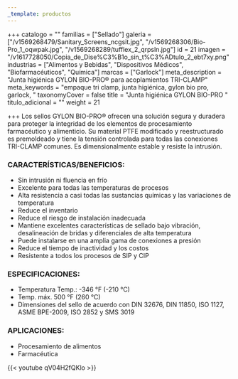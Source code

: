 ```yaml
---
_template: productos
---
```






+++
catalogo = ""
familias = ["Sellado"]
galeria = ["/v1569268479/Sanitary_Screens_ncgsit.jpg", "/v1569268306/Bio-Pro_1_oqwpak.jpg", "/v1569268289/tufflex_2_qrpsln.jpg"]
id = 21
imagen = "/v1617728050/Copia_de_Dise%C3%B1o_sin_t%C3%ADtulo_2_ebt7xy.png"
industrias = ["Alimentos y Bebidas", "Dispositivos Médicos", "Biofarmacéuticos", "Química"]
marcas = ["Garlock"]
meta_description = "Junta higiénica GYLON BIO-PRO® para acoplamientos TRI-CLAMP"
meta_keywords = "empaque tri clamp, junta higiénica, gylon bio pro, garlock, "
taxonomyCover = false
title = "Junta higiénica GYLON BIO-PRO "
titulo_adicional = ""
weight = 21

+++
Los sellos GYLON BIO-PRO® ofrecen una solución segura y duradera para proteger la integridad de los elementos de procesamiento farmacéutico y alimenticio. Su material PTFE modificado y reestructurado es premoldeado y tiene la tensión controlada para todas las conexiones TRI-CLAMP comunes. Es dimensionalmente estable y resiste la intrusión.

### CARACTERÍSTICAS/BENEFICIOS:

* Sin intrusión ni fluencia en frío
* Excelente para todas las temperaturas de procesos
* Alta resistencia a casi todas las sustancias químicas y las variaciones de temperatura
* Reduce el inventario
* Reduce el riesgo de instalación inadecuada
* Mantiene excelentes características de sellado bajo vibración, desalineación de bridas y diferenciales de alta temperatura
* Puede instalarse en una amplia gama de conexiones a presión
* Reduce el tiempo de inactividad y los costos
* Resistente a todos los procesos de SIP y CIP

### ESPECIFICACIONES:

* Temperatura Temp.: -346 °F (-210 °C)
* Temp. máx. 500 °F (260 °C)
* Dimensiones del sello de acuerdo con DIN 32676, DIN 11850, ISO 1127, ASME BPE-2009, ISO 2852 y SMS 3019

### APLICACIONES:

* Procesamiento de alimentos
* Farmacéutica

{{< youtube qV04H2fQKlo >}}
